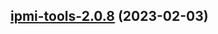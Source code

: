 

## [ipmi-tools-2.0.8](https://github.com/truecharts/charts/compare/ipmi-tools-2.0.7...ipmi-tools-2.0.8) (2023-02-03)

